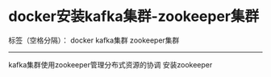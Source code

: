 ﻿# docker安装kafka集群-zookeeper集群

标签（空格分隔）： docker kafka集群 zookeeper集群

---
kafka集群使用zookeeper管理分布式资源的协调
安装zookeeper

